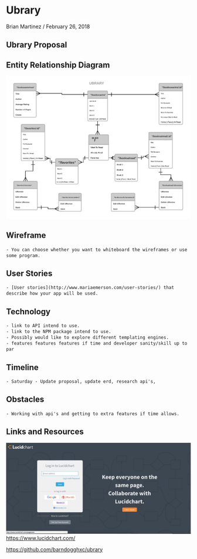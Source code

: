 # Ubrary

Brian Martinez / February 26, 2018 

## Ubrary Proposal  

## Entity Relationship Diagram

![imagename](./assets/Ubrary.png)

## Wireframe 
    - You can choose whether you want to whiteboard the wireframes or use some program.

## User Stories  
    - [User stories](http://www.mariaemerson.com/user-stories/) that describe how your app will be used.

## Technology
	- link to API intend to use.
    - link to the NPM package intend to use.
    - Possibly would like to explore different templating engines. 
    - features features features if time and developer sanity/skill up to par

## Timeline
	- Saturday - Update proposal, update erd, research api's, 
   

## Obstacles
	- Working with api's and getting to extra features if time allows.

## Links and Resources   
![imagename](./assets/lucidChart.png)
https://www.lucidchart.com/

https://github.com/barndogghxc/ubrary